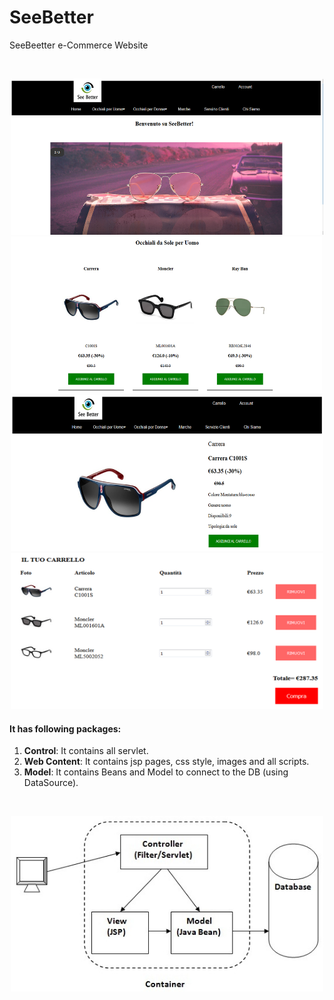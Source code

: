 # SeeBetter
SeeBeetter e-Commerce Website

<br>
<p align="center">
  <img src="readme/see3.png" width="500" height="250">
  <img src="readme/see2.png" width="500" height="250">
  <img src="readme/see1.png" width="500" height="250">
  <img src="readme/see4.png" width="500" height="250">
</p>

#### It has following packages:
1. **Control**: It contains all servlet.
2. **Web Content**: It contains jsp pages, css style, images and all scripts.
3. **Model**: It contains Beans and Model to connect to the DB (using DataSource).

<br>
<p align="center">
  <img src="readme/model2.jpeg" width="500">
</p>
